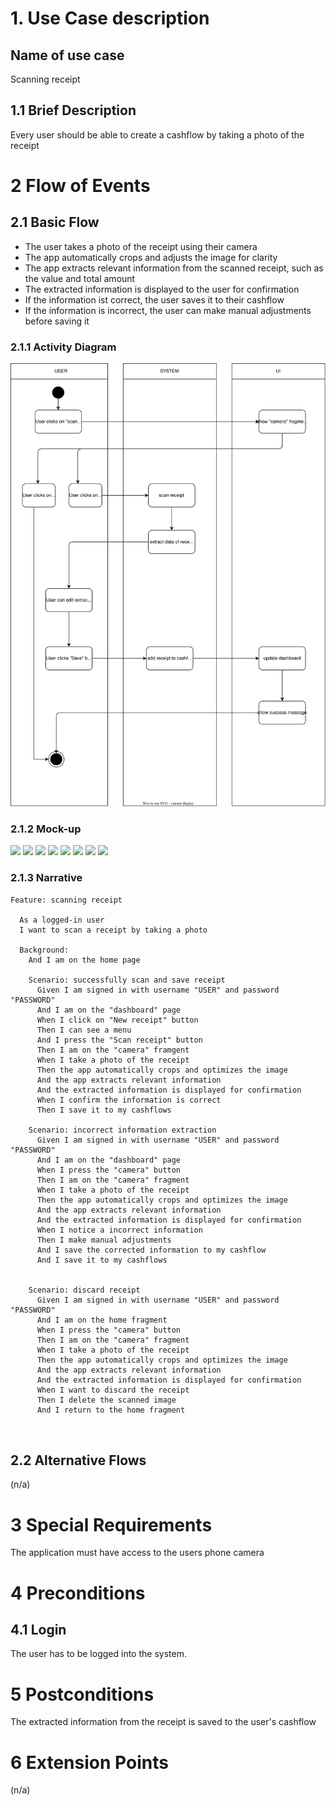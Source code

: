 # 1. Use Case description

## Name of use case

Scanning receipt

## 1.1 Brief Description

Every user should be able to create a cashflow by taking a photo of the receipt

# 2 Flow of Events

## 2.1 Basic Flow

- The user takes a photo of the receipt using their camera
- The app automatically crops and adjusts the image for clarity
- The app extracts relevant information from the scanned receipt, such as the value and total amount
- The extracted information is displayed to the user for confirmation
- If the information ist correct, the user saves it to their cashflow
- If the information is incorrect, the user can make manual adjustments before saving it

### 2.1.1 Activity Diagram
![Change_added_data_Activity_Diagram](scanning_receipt.drawio.svg)


### 2.1.2 Mock-up

![](../UC_6_evaluate_scanning_receipts/Slice%201.png)
![](../UC_6_evaluate_scanning_receipts/Slice%202.png)
![](../UC_6_evaluate_scanning_receipts/Slice%203.png)
![](../UC_6_evaluate_scanning_receipts/Slice%204.png)
![](../UC_6_evaluate_scanning_receipts/Slice%205.png)
![](../UC_6_evaluate_scanning_receipts/Slice%206.png)
![](../UC_6_evaluate_scanning_receipts/Slice%207.png)
![](../UC_6_evaluate_scanning_receipts/Slice%208.png)


### 2.1.3 Narrative

```gherkin
Feature: scanning receipt

  As a logged-in user
  I want to scan a receipt by taking a photo
  
  Background: 
    And I am on the home page
    
    Scenario: successfully scan and save receipt 
      Given I am signed in with username "USER" and password "PASSWORD"
      And I am on the "dashboard" page
      When I click on "New receipt" button
      Then I can see a menu
      And I press the "Scan receipt" button
      Then I am on the "camera" framgent
      When I take a photo of the receipt
      Then the app automatically crops and optimizes the image
      And the app extracts relevant information
      And the extracted information is displayed for confirmation
      When I confirm the information is correct
      Then I save it to my cashflows
      
    Scenario: incorrect information extraction
      Given I am signed in with username "USER" and password "PASSWORD"
      And I am on the "dashboard" page
      When I press the "camera" button
      Then I am on the "camera" fragment
      When I take a photo of the receipt
      Then the app automatically crops and optimizes the image
      And the app extracts relevant information
      And the extracted information is displayed for confirmation
      When I notice a incorrect information
      Then I make manual adjustments
      And I save the corrected information to my cashflow
      And I save it to my cashflows

      
    Scenario: discard receipt
      Given I am signed in with username "USER" and password "PASSWORD"
      And I am on the home fragment
      When I press the "camera" button
      Then I am on the "camera" fragment
      When I take a photo of the receipt
      Then the app automatically crops and optimizes the image
      And the app extracts relevant information
      And the extracted information is displayed for confirmation
      When I want to discard the receipt
      Then I delete the scanned image
      And I return to the home fragment
      
      

```


## 2.2 Alternative Flows

(n/a)

# 3 Special Requirements

The application must have access to the users phone camera

# 4 Preconditions

## 4.1 Login

The user has to be logged into the system.

# 5 Postconditions

The extracted information from the receipt is saved to the user's cashflow

# 6 Extension Points

(n/a)


